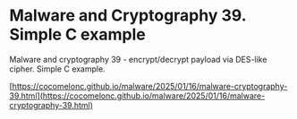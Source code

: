 # Malware and Cryptography 39. Simple C example

Malware and cryptography 39 - encrypt/decrypt payload via DES-like cipher. Simple C example.

[https://cocomelonc.github.io/malware/2025/01/16/malware-cryptography-39.html](https://cocomelonc.github.io/malware/2025/01/16/malware-cryptography-39.html)    